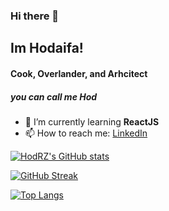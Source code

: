 ### Hi there 👋
<!--
**HodRZ/HodRZ** is a ✨ _special_ ✨ repository because its `README.md` (this file) appears on your GitHub profile.

Here are some ideas to get you started:

- 🔭 I’m currently working on ...
- 🌱 I’m currently learning ...
- 👯 I’m looking to collaborate on ...
- 🤔 I’m looking for help with ...
- 💬 Ask me about ...
- 📫 How to reach me: ...
- 😄 Pronouns: ...
- ⚡ Fun fact: ...
-->

## Im Hodaifa!

#### Cook, Overlander, and Arhcitect 

##### you can call me Hod

<!-- - 🔭 I’m currently working on a **tourism app** -->
- 🌱 I’m currently learning **ReactJS**
- 📫 How to reach me: [LinkedIn](https://www.linkedin.com/in/hodaifa-zawahreh)

[![HodRZ's GitHub stats](https://github-readme-stats.vercel.app/api?username=HodRZ&count_private=true&show_icons=true&theme=dracula)](https://github.com/anuraghazra/github-readme-stats)

[![GitHub Streak](http://github-readme-streak-stats.herokuapp.com?user=HodRZ&theme=dracula)](https://git.io/streak-stats)


[![Top Langs](https://github-readme-stats.vercel.app/api/top-langs/?username=HodRZ&layout=compact)](https://github.com/HodRZ/github-readme-stats)
